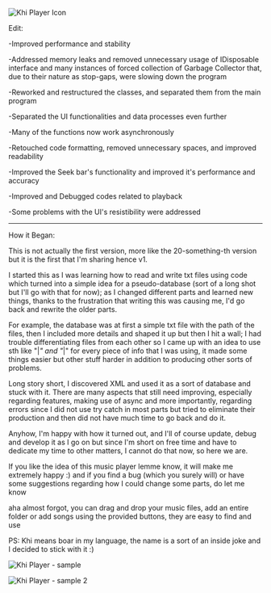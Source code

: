   ![Khi Player Icon](https://github.com/rushakh/Khi-Player/assets/151368929/d9e80b24-1ad5-4d07-bd88-8b4a06b20045)

Edit:

-Improved performance and stability

-Addressed memory leaks and removed unnecessary usage of IDisposable interface and many instances of forced collection of Garbage Collector that, due to their nature as stop-gaps, were slowing down the program

-Reworked and restructured the classes, and separated them from the main program

-Separated  the UI functionalities and data processes even further 

-Many of the functions now work asynchronously  

-Retouched code formatting, removed unnecessary spaces, and improved readability

-Improved the Seek bar's functionality and improved it's performance and accuracy

-Improved and Debugged codes related to playback

-Some problems with the UI's resistibility were addressed 

---

How it Began:

This is not actually the first version, more like the 20-something-th version but it is the first that I'm sharing hence v1. 

I started this as I was learning how to read and write txt files using code which turned into a simple idea for a pseudo-database (sort of a long shot but I'll go with that for now); as I changed different parts and learned new things, thanks to the frustration that writing this was causing me, I'd go back and rewrite the older parts. 

For example, the database was at first a simple txt file with the path of the files, then I included more details and shaped it up but then I hit a wall; I had trouble differentiating files from each other so I came up with an idea to use sth like "|*" and "*|" for every piece of info that I was using, it made some things easier but other stuff harder in addition to producing other sorts of problems. 

Long story short, I discovered XML and used it as a sort of database and stuck with it. There are many aspects that still need improving, especially regarding features, making use of async and more importantly, regarding errors since I did not use try catch in most parts but tried to eliminate their production and then did not have much time to go back and do it.

Anyhow, I'm happy with how it turned out, and I'll of course update, debug and develop it as I go on but since I'm short on free time and have to dedicate my time to other matters, I cannot do that now, so here we are.

If you like the idea of this music player lemme know, it will make me extremely happy :) and if you find a bug (which you surely will) or have some suggestions regarding how I could change some parts, do let me know

aha almost forgot, you can drag and drop your music files, add an entire folder or add songs using the provided buttons, they are easy to find and use

PS: Khi means boar in my language, the name is a sort of an inside joke and I decided to stick with it :)



![Khi Player - sample](https://github.com/rushakh/Khi-Player/assets/151368929/41def25e-3629-4082-8ee4-468ced243e5f)




![Khi Player - sample 2](https://github.com/rushakh/Khi-Player/assets/151368929/eea616a7-0077-4185-9e07-07904c1c74df)
